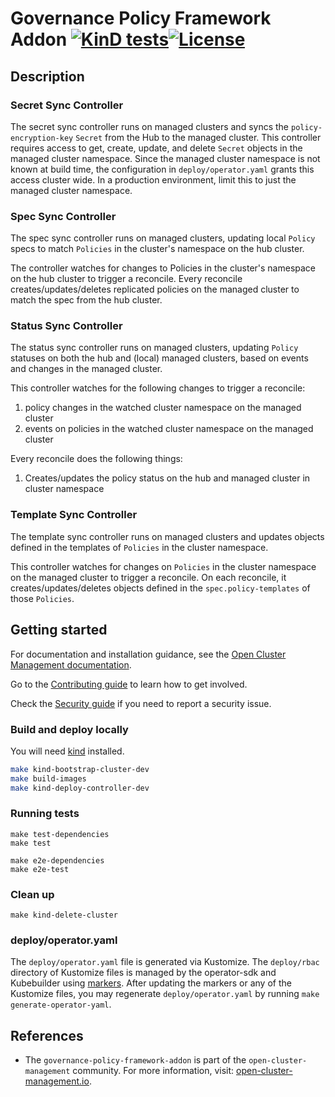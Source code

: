 [comment]: # " Copyright Contributors to the Open Cluster Management project test "

# Governance Policy Framework Addon [![KinD tests](https://github.com/stolostron/governance-policy-framework-addon/actions/workflows/kind.yml/badge.svg?branch=main&event=push)](https://github.com/stolostron/governance-policy-framework-addon/actions/workflows/kind.yml)[![License](https://img.shields.io/:license-apache-blue.svg)](http://www.apache.org/licenses/LICENSE-2.0.html)

## Description

### Secret Sync Controller

The secret sync controller runs on managed clusters and syncs the `policy-encryption-key` `Secret` from the Hub to the
managed cluster. This controller requires access to get, create, update, and delete `Secret` objects in the managed
cluster namespace. Since the managed cluster namespace is not known at build time, the configuration in
`deploy/operator.yaml` grants this access cluster wide. In a production environment, limit this to just the managed
cluster namespace.

### Spec Sync Controller

The spec sync controller runs on managed clusters, updating local `Policy` specs to match `Policies` in the cluster's
namespace on the hub cluster.

The controller watches for changes to Policies in the cluster's namespace on the hub cluster to trigger a reconcile.
Every reconcile creates/updates/deletes replicated policies on the managed cluster to match the spec from the hub
cluster.

### Status Sync Controller

The status sync controller runs on managed clusters, updating `Policy` statuses on both the hub and (local) managed
clusters, based on events and changes in the managed cluster.

This controller watches for the following changes to trigger a reconcile:

1. policy changes in the watched cluster namespace on the managed cluster
2. events on policies in the watched cluster namespace on the managed cluster

Every reconcile does the following things:

1. Creates/updates the policy status on the hub and managed cluster in cluster namespace

### Template Sync Controller

The template sync controller runs on managed clusters and updates objects defined in the templates of `Policies` in the
cluster namespace.

This controller watches for changes on `Policies` in the cluster namespace on the managed cluster to trigger a
reconcile. On each reconcile, it creates/updates/deletes objects defined in the `spec.policy-templates` of those
`Policies`.

## Getting started

For documentation and installation guidance, see the
[Open Cluster Management documentation](https://open-cluster-management.io/getting-started/integration/policy-framework/).

Go to the
[Contributing guide](https://github.com/open-cluster-management-io/community/blob/main/sig-policy/contribution-guidelines.md)
to learn how to get involved.

Check the [Security guide](SECURITY.md) if you need to report a security issue.

### Build and deploy locally

You will need [kind](https://kind.sigs.k8s.io/docs/user/quick-start/) installed.

```bash
make kind-bootstrap-cluster-dev
make build-images
make kind-deploy-controller-dev
```

### Running tests

```
make test-dependencies
make test

make e2e-dependencies
make e2e-test
```

### Clean up

```
make kind-delete-cluster
```

### deploy/operator.yaml

The `deploy/operator.yaml` file is generated via Kustomize. The `deploy/rbac` directory of Kustomize files is managed by
the operator-sdk and Kubebuilder using [markers](https://book.kubebuilder.io/reference/markers.html). After updating the
markers or any of the Kustomize files, you may regenerate `deploy/operator.yaml` by running
`make generate-operator-yaml`.

## References

- The `governance-policy-framework-addon` is part of the `open-cluster-management` community. For more information,
  visit: [open-cluster-management.io](https://open-cluster-management.io).

<!---
Date: 01/27/2023
-->
